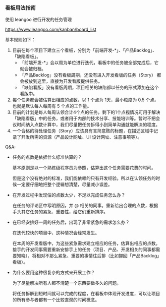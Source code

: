 ### 看板用法指南

使用 leangoo 进行开发的任务管理

<https://www.leangoo.com/kanban/board_list>



基本规则如下：

1. 目前在每个项目下建立三个看板，分别为「前端开发-*」、「产品Backlog」、「缺陷看板」。
   * 「前端开发-*」会以周为单位进行迭代，看板中的任务被全部完成后，它就会被归档。
   * 「产品Backlog」没有看板周期，还没有进入开发看版的任务（Story） 都会被放到这里，直接为开发看版提供任务。
   * 「缺陷看版」没有看版周期，项目相关的缺陷都以任务的形式添加在这个看版中。
2. 每个任务都会被估算出相应的点数，以 1 个点为 1天，最小粒度为 0.5 个点。也就是默认每人每周有 5 个点的工作量。
3. 目前的计划是每人每周认领合计4个点的任务。剩下的1个点视情况可用于解决「缺陷看版」中的任务，或者用于内部的技术分享、技能培训等。暂时不把会议时间纳入点数计算中，我们尽量把任务拆得小到简单沟通就能解决的程度。
4. 一个合格的待处理任务（Story）应该具有言简意赅的标题，在描述区域中记录了开发所需的资源（产品设计网址、UI 设计网址、注意事项等）。



Q&A:

* 任务的点数是依据什么标准估算的？

  基本原则是以一个熟练级程序员为参照，估算出这个任务需要花费的时间。

  但是这个没有绝对的标准，我们能依赖的只有开发经验。所以在认领任务的时候一定要仔细地把整个逻辑想清楚，尽量减小误差。

* 在开发过程中发现估的点数太少，不足以完成任务怎么办？

  在任务的评论区中写明原因，并 @ 相关的同事。重新给出合理的点数，根据手头其它任务的紧急、重要性，给它们重新排序。

* 在已经安排好一周的任务后，出现了非常紧急的需求怎么办？

  在迭代较快的项目中，这种情况会经常发生。

  在本周的开发看版中，为这些紧急需求建立相应的任务，估算出相应的点数。接手的开发同事需要重新安排手上的任务（项目、产品、开发相关的同事都需要知晓），将相对不那么紧急、重要的事情往后排（比如挪回「产品Backlog」看板）。

* 为什么要用这种很复杂的方式来开展工作？

  为了尽量解决所有人都不清楚一个东西要做多久的问题。

  将任务拆解到短时间就可以完成的程度，在看板中体现开发进度，可以让项目的所有参与者都有一个比较直观的时间概念。